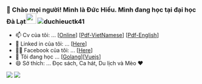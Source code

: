 ### :wave: Chào mọi người! Mình là Đức Hiếu. Mình đang học tại đại học Đà Lạt<img src="https://user-images.githubusercontent.com/5679180/79618120-0daffb80-80be-11ea-819e-d2b0fa904d07.gif" width="27px"> <img src="https://komarev.com/ghpvc/?username=duchieuctk41&label=Profile%20views&color=47cf73&style=flat" alt="duchieuctk41"/>

- 📫 Cv của tôi: ... [[Online](https://hieuisme.netlify.app/)] [[Pdf-VietNamese](../main/cv/CV-Vi.pdf/)] [[Pdf-English](../main/cv/CV-En.pdf/)]
- :link: Linked in của tôi: ... [[Here](https://www.linkedin.com/in/hieupencil/)]
- :ok_woman: Facebook của tôi: ... [[Here](https://www.facebook.com/pencil.816)]
- 🌱 Tôi đang học ... [[Golang](https://golang.org/)][[Vuejs](https://vuejs.org/)]
- 😄 Sở thích: ... Đọc sách, Ca hát, Du lịch và Mèo ❤️
<div>
 <img src="https://github-readme-stats.vercel.app/api?username=duchieuctk41&show_icons=true&theme=vue">
  <img src="https://github-readme-stats.vercel.app/api/top-langs/?username=duchieuctk41&layout=compact&theme=vue">
<div>
